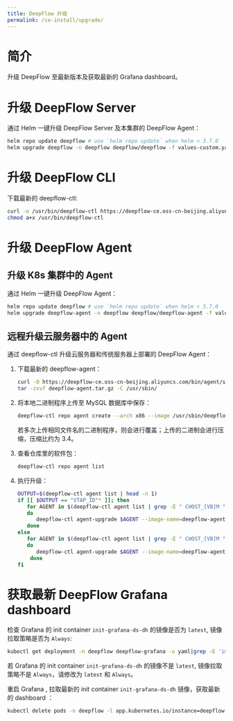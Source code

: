 ```yaml
---
title: DeepFlow 升级
permalink: /ce-install/upgrade/
---
```


# 简介

升级 DeepFlow 至最新版本及获取最新的 Grafana dashboard。

# 升级 DeepFlow Server

通过 Helm 一键升级 DeepFlow Server 及本集群的 DeepFlow Agent：

```bash
helm repo update deepflow # use `helm repo update` when helm < 3.7.0
helm upgrade deepflow -n deepflow deepflow/deepflow -f values-custom.yaml
```

# 升级 DeepFlow CLI

下载最新的 deepflow-ctl:

```bash
curl -o /usr/bin/deepflow-ctl https://deepflow-ce.oss-cn-beijing.aliyuncs.com/bin/ctl/stable/linux/$(arch | sed 's|x86_64|amd64|' | sed 's|aarch64|arm64|')/deepflow-ctl
chmod a+x /usr/bin/deepflow-ctl
```

# 升级 DeepFlow Agent

## 升级 K8s 集群中的 Agent

通过 Helm 一键升级 DeepFlow Agent：

```bash
helm repo update deepflow # use `helm repo update` when helm < 3.7.0
helm upgrade deepflow-agent -n deepflow deepflow/deepflow-agent -f values-custom.yaml
```

## 远程升级云服务器中的 Agent

通过 deepflow-ctl 升级云服务器和传统服务器上部署的 DeepFlow Agent：

1. 下载最新的 deepflow-agent：
   ```bash
   curl -O https://deepflow-ce.oss-cn-beijing.aliyuncs.com/bin/agent/stable/linux/amd64/deepflow-agent.tar.gz
   tar -zxvf deepflow-agent.tar.gz -C /usr/sbin/
   ```

2. 将本地二进制程序上传至 MySQL 数据库中保存：
   ```bash
   deepflow-ctl repo agent create --arch x86 --image /usr/sbin/deepflow-agent
   ```

   若多次上传相同文件名的二进制程序，则会进行覆盖；上传的二进制会进行压缩，压缩比约为 3.4。

3. 查看仓库里的软件包：
   ```bash
   deepflow-ctl repo agent list
   ```

4. 执行升级：
   ```bash
   OUTPUT=$(deepflow-ctl agent list | head -n 1)
   if [[ $OUTPUT == "VTAP_ID"* ]]; then
      for AGENT in $(deepflow-ctl agent list | grep -E " CHOST_[VB]M " | awk '{print $2}')
      do
         deepflow-ctl agent-upgrade $AGENT --image-name=deepflow-agent
      done
   else
      for AGENT in $(deepflow-ctl agent list | grep -E " CHOST_[VB]M " | awk '{print $1}')
      do
         deepflow-ctl agent-upgrade $AGENT --image-name=deepflow-agent
       done
   fi
   ```

# 获取最新 DeepFlow Grafana dashboard

检查 Grafana 的 init container `init-grafana-ds-dh` 的镜像是否为 `latest`, 镜像拉取策略是否为 `Always`:

```bash
kubectl get deployment -n deepflow deepflow-grafana -o yaml|grep -E 'image:|imagePullPolicy'
```

若 Grafana 的 init container `init-grafana-ds-dh` 的镜像不是 `latest`, 镜像拉取策略不是 `Always`，请修改为 `latest` 和 `Always`。

重启 Grafana , 拉取最新的 init container `init-grafana-ds-dh` 镜像，获取最新的 dashboard ：

```bash
kubectl delete pods -n deepflow -l app.kubernetes.io/instance=deepflow -l app.kubernetes.io/name=grafana
```
